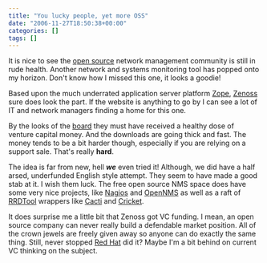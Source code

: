 ```yaml
---
title: "You lucky people, yet more OSS"
date: "2006-11-27T18:50:38+00:00"
categories: []
tags: []
---
```


It is nice to see the <a href="http://www.opensource.org/">open source</a> network management community is still in rude health. Another network and systems monitoring tool has popped onto my horizon. Don't know how I missed this one, it looks a goodie!

Based upon the much underrated application server platform <a href="http://www.zope.org/">Zope</a>, <a href="http://www.zenoss.com/">Zenoss</a> sure does look the part. If the website is anything to go by I can see a lot of IT and network managers finding a home for this one.

By the looks of the <a href="http://www.zenoss.com/about/team/management">board</a> they must have received a healthy dose of venture capital money. And the downloads are going thick and fast. The money tends to be a bit harder though, especially if you are relying on a support sale. That's really <strong>hard</strong>.

The idea is far from new, hell <strong><em>we</em></strong> even tried it! Although, we did have a half arsed, underfunded English style attempt. They seem to have made a good stab at it. I wish them luck. The free open source NMS space does have some very nice projects, like <a href="http://nagios.org/">Nagios</a> and <a href="http://www.opennms.org/">OpenNMS</a> as well as a raft of <a href="http://oss.oetiker.ch/rrdtool/">RRDTool</a> wrappers like <a href="http://www.cacti.net/">Cacti</a> and <a href="http://cricket.sourceforge.net/">Cricket</a>.

It does surprise me a little bit that Zenoss got VC funding. I mean, an open source company can never really build a defendable market position. All of the crown jewels are freely given away so anyone can do exactly the same thing. Still, never stopped <a href="http://www.redhat.com/">Red Hat</a> did it? Maybe I'm a bit behind on current VC thinking on the subject.
